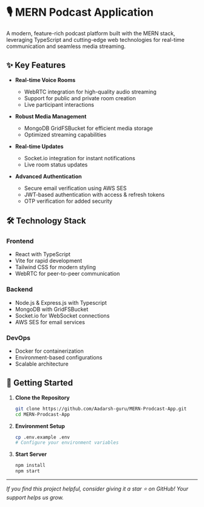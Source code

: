 # 🎙️ MERN Podcast Application

A modern, feature-rich podcast platform built with the MERN stack, leveraging TypeScript and cutting-edge web technologies for real-time communication and seamless media streaming.

## ✨ Key Features

- **Real-time Voice Rooms**
  - WebRTC integration for high-quality audio streaming
  - Support for public and private room creation
  - Live participant interactions

- **Robust Media Management**
  - MongoDB GridFSBucket for efficient media storage
  - Optimized streaming capabilities

- **Real-time Updates**
  - Socket.io integration for instant notifications
  - Live room status updates

- **Advanced Authentication**
  - Secure email verification using AWS SES
  - JWT-based authentication with access & refresh tokens
  - OTP verification for added security

## 🛠️ Technology Stack

### Frontend
- React with TypeScript
- Vite for rapid development
- Tailwind CSS for modern styling
- WebRTC for peer-to-peer communication

### Backend
- Node.js & Express.js with Typescript 
- MongoDB with GridFSBucket
- Socket.io for WebSocket connections
- AWS SES for email services

### DevOps
- Docker for containerization
- Environment-based configurations
- Scalable architecture

## 🚀 Getting Started

1. **Clone the Repository**
   ```bash
   git clone https://github.com/Aadarsh-guru/MERN-Prodcast-App.git
   cd MERN-Prodcast-App
   ```

2. **Environment Setup**
   ```bash
   cp .env.example .env
   # Configure your environment variables
   ```

3. **Start Server**
   ```bash
   npm install
   npm start
   ```

---
*If you find this project helpful, consider giving it a star ⭐ on GitHub! Your support helps us grow.*